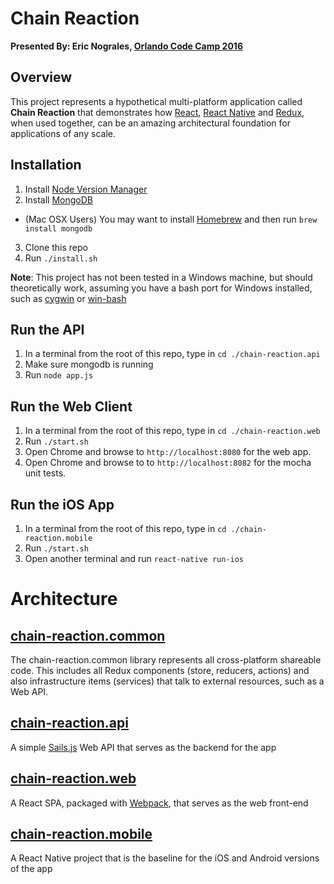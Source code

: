 # Chain Reaction

**Presented By: Eric Nograles, [Orlando Code Camp 2016](http://orlandocodecamp.com/speakers/details/74)**

## Overview

This project represents a hypothetical multi-platform application called **Chain Reaction** that demonstrates how [React](https://facebook.github.io/react/), [React Native](https://facebook.github.io/react-native/) and [Redux](https://github.com/reactjs/redux), when used together, can be an amazing architectural foundation for applications of any scale.

## Installation

1. Install [Node Version Manager](https://github.com/creationix/nvm)
2. Install [MongoDB](https://docs.mongodb.org/manual/installation/)
  * (Mac OSX Users) You may want to install [Homebrew](https://brew.sh) and then run `brew install mongodb`
3. Clone this repo
4. Run `./install.sh`

**Note**: This project has not been tested in a Windows machine, but should theoretically work, assuming you have a bash port for Windows installed, such as [cygwin](http://www.cygwin.com/) or [win-bash](http://win-bash.sourceforge.net/)

## Run the API

1. In a terminal from the root of this repo, type in `cd ./chain-reaction.api`
2. Make sure mongodb is running
3. Run `node app.js`

## Run the Web Client

1. In a terminal from the root of this repo, type in `cd ./chain-reaction.web`
2. Run `./start.sh`
3. Open Chrome and browse to `http://localhost:8080` for the web app.
4. Open Chrome and browse to to `http://localhost:8082` for the mocha unit tests.

## Run the iOS App

1. In a terminal from the root of this repo, type in `cd ./chain-reaction.mobile`
2. Run `./start.sh`
3. Open another terminal and run `react-native run-ios`

# Architecture

## [chain-reaction.common](https://github.com/ericnograles/chain-reaction.common)

The chain-reaction.common library represents all cross-platform shareable code.  This includes all Redux components (store, reducers, actions) and also infrastructure items (services) that talk to external resources, such as a Web API.

## [chain-reaction.api](https://github.com/ericnograles/chain-reaction.api)

A simple [Sails.js](http://sailsjs.org/) Web API that serves as the backend for the app

## [chain-reaction.web](https://github.com/ericnograles/chain-reaction.web)

A React SPA, packaged with [Webpack](https://webpack.github.io/), that serves as the web front-end

## [chain-reaction.mobile](https://github.com/ericnograles/chain-reaction.mobile)

A React Native project that is the baseline for the iOS and Android versions of the app


